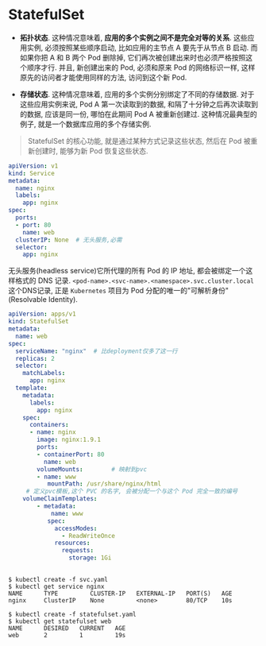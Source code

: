 # StatefulSet

- **拓扑状态**. 这种情况意味着, **应用的多个实例之间不是完全对等的关系**. 这些应用实例, 必须按照某些顺序启动, 比如应用的主节点 A 要先于从节点 B 启动. 而如果你把 A 和 B 两个 Pod 删除掉, 它们再次被创建出来时也必须严格按照这个顺序才行. 并且, 新创建出来的 Pod, 必须和原来 Pod 的网络标识一样, 这样原先的访问者才能使用同样的方法, 访问到这个新 Pod.

- **存储状态**. 这种情况意味着, 应用的多个实例分别绑定了不同的存储数据. 对于这些应用实例来说, Pod A 第一次读取到的数据, 和隔了十分钟之后再次读取到的数据, 应该是同一份, 哪怕在此期间 Pod A 被重新创建过. 这种情况最典型的例子, 就是一个数据库应用的多个存储实例. 

> StatefulSet 的核心功能, 就是通过某种方式记录这些状态, 然后在 Pod 被重新创建时, 能够为新 Pod 恢复这些状态. 


```yaml
apiVersion: v1
kind: Service
metadata:
  name: nginx
  labels:
    app: nginx
spec:
  ports:
  - port: 80
    name: web
  clusterIP: None  # 无头服务,必需
  selector:
    app: nginx
```

无头服务(headless service)它所代理的所有 Pod 的 IP 地址, 都会被绑定一个这样格式的 DNS 记录.
`<pod-name>.<svc-name>.<namespace>.svc.cluster.local`这个DNS记录, 正是 `Kubernetes` 项目为 Pod 分配的唯一的"可解析身份"(Resolvable Identity).

```yaml
apiVersion: apps/v1
kind: StatefulSet
metadata:
  name: web
spec:
  serviceName: "nginx"  # 比deployment仅多了这一行
  replicas: 2
  selector:
    matchLabels:
      app: nginx
  template:
    metadata:
      labels:
        app: nginx
    spec:
      containers:
      - name: nginx
        image: nginx:1.9.1
        ports:
        - containerPort: 80
          name: web
        volumeMounts:        # 映射到pvc
        - name: www          
           mountPath: /usr/share/nginx/html
     # 定义pvc模板,这个 PVC 的名字, 会被分配一个与这个 Pod 完全一致的编号
    volumeClaimTemplates:  
    	- metadata:     
    		name: www    
    	   spec:     
             accessModes:      
               - ReadWriteOnce      
             resources:        
               requests:          
                 storage: 1Gi        
          
```

```shell
$ kubectl create -f svc.yaml
$ kubectl get service nginx
NAME      TYPE         CLUSTER-IP   EXTERNAL-IP   PORT(S)   AGE
nginx     ClusterIP    None         <none>        80/TCP    10s

$ kubectl create -f statefulset.yaml
$ kubectl get statefulset web
NAME      DESIRED   CURRENT   AGE
web       2         1         19s
```
